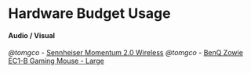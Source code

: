 # Hardware Budget Usage

#### Audio / Visual

*@tomgco* - [Sennheiser Momentum 2.0 Wireless](https://en-uk.sennheiser.com/momentum-wireless)
*@tomgco* - [BenQ Zowie EC1-B Gaming Mouse - Large](https://zowie.benq.com/en-nl/product/mouse/ec/ec1-b.html)

